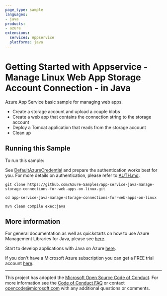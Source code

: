 ```yaml
---
page_type: sample
languages:
- java
products:
- azure
extensions:
  services: Appservice
  platforms: java
---
```


# Getting Started with Appservice - Manage Linux Web App Storage Account Connection - in Java #


  Azure App Service basic sample for managing web apps.
   - Create a storage account and upload a couple blobs
   - Create a web app that contains the connection string to the storage account
   - Deploy a Tomcat application that reads from the storage account
   - Clean up
 

## Running this Sample ##

To run this sample:

See [DefaultAzureCredential](https://github.com/Azure/azure-sdk-for-java/tree/main/sdk/identity/azure-identity#defaultazurecredential) and prepare the authentication works best for you. For more details on authentication, please refer to [AUTH.md](https://github.com/Azure/azure-sdk-for-java/blob/main/sdk/resourcemanager/docs/AUTH.md).

    git clone https://github.com/Azure-Samples/app-service-java-manage-storage-connections-for-web-apps-on-linux.git

    cd app-service-java-manage-storage-connections-for-web-apps-on-linux

    mvn clean compile exec:java

## More information ##

For general documentation as well as quickstarts on how to use Azure Management Libraries for Java, please see [here](https://aka.ms/azsdk/java/mgmt).

Start to develop applications with Java on Azure [here](http://azure.com/java).

If you don't have a Microsoft Azure subscription you can get a FREE trial account [here](http://go.microsoft.com/fwlink/?LinkId=330212).

---

This project has adopted the [Microsoft Open Source Code of Conduct](https://opensource.microsoft.com/codeofconduct/). For more information see the [Code of Conduct FAQ](https://opensource.microsoft.com/codeofconduct/faq/) or contact [opencode@microsoft.com](mailto:opencode@microsoft.com) with any additional questions or comments.